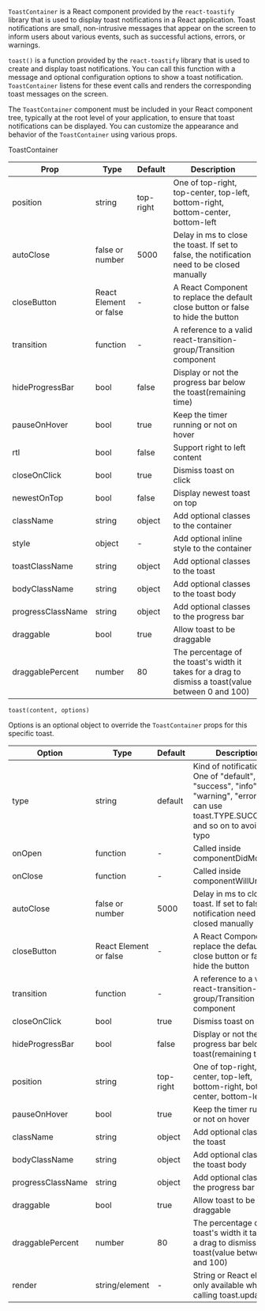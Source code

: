 `ToastContainer` is a React component provided by the `react-toastify` library that is used to display toast notifications in a React application. Toast notifications are small, non-intrusive messages that appear on the screen to inform users about various events, such as successful actions, errors, or warnings.

`toast()` is a function provided by the `react-toastify` library that is used to create and display toast notifications. You can call this function with a message and optional configuration options to show a toast notification. `ToastContainer` listens for these event calls and renders the corresponding toast messages on the screen.

The `ToastContainer` component must be included in your React component tree, typically at the root level of your application, to ensure that toast notifications can be displayed. You can customize the appearance and behavior of the `ToastContainer` using various props.

ToastContainer

| Prop              | Type                   | Default   | Description                                                                                         |
| ----------------- | ---------------------- | --------- | --------------------------------------------------------------------------------------------------- |
| position          | string                 | top-right | One of top-right, top-center, top-left, bottom-right, bottom-center, bottom-left                    |
| autoClose         | false or number        | 5000      | Delay in ms to close the toast. If set to false, the notification need to be closed manually        |
| closeButton       | React Element or false | -         | A React Component to replace the default close button or false to hide the button                   |
| transition        | function               | -         | A reference to a valid react-transition-group/Transition component                                  |
| hideProgressBar   | bool                   | false     | Display or not the progress bar below the toast(remaining time)                                     |
| pauseOnHover      | bool                   | true      | Keep the timer running or not on hover                                                              |
| rtl               | bool                   | false     | Support right to left content                                                                       |
| closeOnClick      | bool                   | true      | Dismiss toast on click                                                                              |
| newestOnTop       | bool                   | false     | Display newest toast on top                                                                         |
| className         | string                 | object    | Add optional classes to the container                                                               |
| style             | object                 | -         | Add optional inline style to the container                                                          |
| toastClassName    | string                 | object    | Add optional classes to the toast                                                                   |
| bodyClassName     | string                 | object    | Add optional classes to the toast body                                                              |
| progressClassName | string                 | object    | Add optional classes to the progress bar                                                            |
| draggable         | bool                   | true      | Allow toast to be draggable                                                                         |
| draggablePercent  | number                 | 80        | The percentage of the toast's width it takes for a drag to dismiss a toast(value between 0 and 100) |

`toast(content, options)`

Options is an optional object to override the `ToastContainer` props for this specific toast.

| Option            | Type                   | Default   | Description                                                                                                                               |
| ----------------- | ---------------------- | --------- | ----------------------------------------------------------------------------------------------------------------------------------------- |
| type              | string                 | default   | Kind of notification. One of "default", "success", "info", "warning", "error". You can use toast.TYPE.SUCCESS and so on to avoid any typo |
| onOpen            | function               | -         | Called inside componentDidMount                                                                                                           |
| onClose           | function               | -         | Called inside componentWillUnmount                                                                                                        |
| autoClose         | false or number        | 5000      | Delay in ms to close the toast. If set to false, the notification need to be closed manually                                              |
| closeButton       | React Element or false | -         | A React Component to replace the default close button or false to hide the button                                                         |
| transition        | function               | -         | A reference to a valid react-transition-group/Transition component                                                                        |
| closeOnClick      | bool                   | true      | Dismiss toast on click                                                                                                                    |
| hideProgressBar   | bool                   | false     | Display or not the progress bar below the toast(remaining time)                                                                           |
| position          | string                 | top-right | One of top-right, top-center, top-left, bottom-right, bottom-center, bottom-left                                                          |
| pauseOnHover      | bool                   | true      | Keep the timer running or not on hover                                                                                                    |
| className         | string                 | object    | Add optional classes to the toast                                                                                                         |
| bodyClassName     | string                 | object    | Add optional classes to the toast body                                                                                                    |
| progressClassName | string                 | object    | Add optional classes to the progress bar                                                                                                  |
| draggable         | bool                   | true      | Allow toast to be draggable                                                                                                               |
| draggablePercent  | number                 | 80        | The percentage of the toast's width it takes for a drag to dismiss a toast(value between 0 and 100)                                       |
| render            | string/element         | -         | String or React element, only available when calling toast.update                                                                         |
